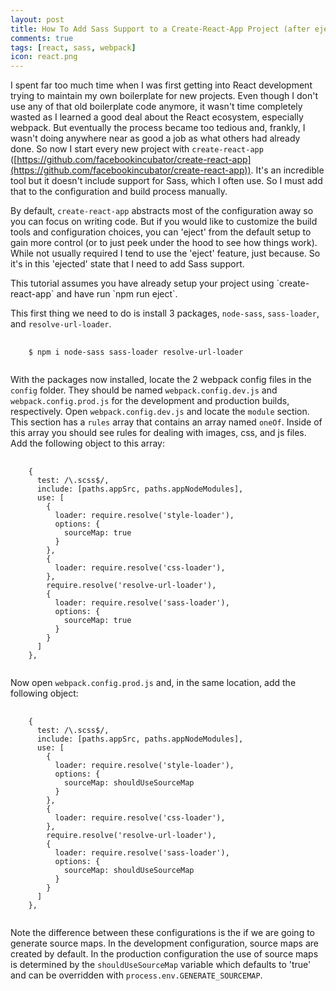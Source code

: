 ```yaml
---
layout: post
title: How To Add Sass Support to a Create-React-App Project (after ejecting)
comments: true
tags: [react, sass, webpack]
icon: react.png
---
```


I spent far too much time when I was first getting into React development trying to maintain my own boilerplate for new projects. Even though I don't use any of that old boilerplate code anymore, it wasn't time completely wasted as I learned a good deal about the React ecosystem, especially webpack. But eventually the process became too tedious and, frankly, I wasn't doing anywhere near as good a job as what others had already done. So now I start every new project with `create-react-app` ([https://github.com/facebookincubator/create-react-app](https://github.com/facebookincubator/create-react-app)). It's an incredible tool but it doesn't include support for Sass, which I often use. So I must add that to the configuration and build process manually.

By default, `create-react-app` abstracts most of the configuration away so you can focus on writing code. But if you would like to customize the build tools and configuration choices, you can 'eject' from the default setup to gain more control (or to just peek under the hood to see how things work). While not usually required I tend to use the 'eject' feature, just because. So it's in this 'ejected' state that I need to add Sass support.

<div class="alert alert-info">
<i class="fa fa-exclamation-circle"></i> This tutorial assumes you have already setup your project using `create-react-app` and have run `npm run eject`.
</div>

This first thing we need to do is install 3 packages, `node-sass`, `sass-loader`, and `resolve-url-loader`.

<pre class="prettyprint lang-bsh">
  <code class="language-bash">
    $ npm i node-sass sass-loader resolve-url-loader
  </code>
</pre>

With the packages now installed, locate the 2 webpack config files in the `config` folder. They should be named `webpack.config.dev.js` and `webpack.config.prod.js` for the development and production builds, respectively. Open `webpack.config.dev.js` and locate the `module` section. This section has a `rules` array that contains an array named `oneOf`. Inside of this array you should see rules for dealing with images, css, and js files. Add the following object to this array:

<pre>
  <code class="language-js">
    {
      test: /\.scss$/,
      include: [paths.appSrc, paths.appNodeModules],
      use: [
        {
          loader: require.resolve('style-loader'),
          options: {
            sourceMap: true
          }
        },
        {
          loader: require.resolve('css-loader'),
        },
        require.resolve('resolve-url-loader'),
        {
          loader: require.resolve('sass-loader'),
          options: {
            sourceMap: true
          }
        }
      ]
    },
  </code>
</pre>

Now open `webpack.config.prod.js` and, in the same location, add the following object:

<pre>
  <code class="language-js">
    {
      test: /\.scss$/,
      include: [paths.appSrc, paths.appNodeModules],
      use: [
        {
          loader: require.resolve('style-loader'),
          options: {
            sourceMap: shouldUseSourceMap
          }
        },
        {
          loader: require.resolve('css-loader'),
        },
        require.resolve('resolve-url-loader'),
        {
          loader: require.resolve('sass-loader'),
          options: {
            sourceMap: shouldUseSourceMap
          }
        }
      ]
    },
  </code>
</pre>

Note the difference between these configurations is the if we are going to generate source maps. In the development configuration, source maps are created by default. In the production configuration the use of source maps is determined by the `shouldUseSourceMap` variable which defaults to 'true' and can be overridden with `process.env.GENERATE_SOURCEMAP`.







